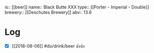 is:: [[beer]]
name:: Black Butte XXX
type:: [[Porter - Imperial - Double]]
brewery:: [[Deschutes Brewery]]
abv:: 13.6

# Log
- [x] [[2018-08-06]] #do/drink/beer 👍👍
